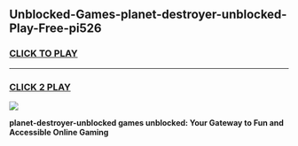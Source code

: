 
## Unblocked-Games-planet-destroyer-unblocked-Play-Free-pi526
<h3>
<a href="https://premium76.site?title=planet-destroyer-unblocked&ref=18A1">CLICK TO PLAY</a></h3>
<hr>

<h3>
<a href="https://premium76.site?title=planet-destroyer-unblocked&ref=18A1">CLICK 2 PLAY</a>
  
</h3>

<a href="https://premium76.site?title=planet-destroyer-unblocked&ref=18A1"><img src="https://clearcache.store/games.png"></a>


**planet-destroyer-unblocked games unblocked: Your Gateway to Fun and Accessible Online Gaming**
